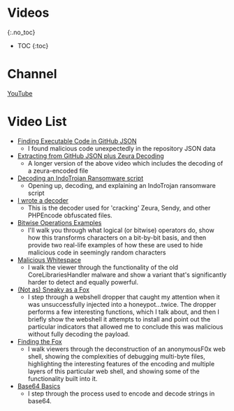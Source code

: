 # Videos
{:.no_toc}

* TOC
{:toc}

# Channel
[YouTube](https://www.youtube.com/channel/UCMj2ji-A08YlcOsVeX6-HVQ/)

# Video List
* [Finding Executable Code in GitHub JSON](https://youtu.be/XgEBOZUs0rg)
  * I found malicious code unexpectedly in the repository JSON data
* [Extracting from GitHub JSON plus Zeura Decoding](https://youtu.be/x5QIXCq6pK4)
  * A longer version of the above video which includes the decoding of a zeura-encoded file
* [Decoding an IndoTrojan Ransomware script](https://youtu.be/wND43xbWVgI)
  * Opening up, decoding, and explaining an IndoTrojan ransomware script
* [I wrote a decoder](https://youtu.be/AAnQkp48CJg)
  * This is the decoder used for 'cracking' Zeura, Sendy, and other PHPEncode obfuscated files.
* [Bitwise Operations Examples](https://www.youtube.com/watch?v=LB7kxbnvHVY)
  * I'll walk you through what logical (or bitwise) operators do, show how this transforms characters on a bit-by-bit basis, and then provide two real-life examples of how these are used to hide malicious code in seemingly random characters
* [Malicious Whitespace](https://www.youtube.com/watch?v=1KcI3qTC39w)
  * I walk the viewer through the functionality of the old CoreLibrariesHandler malware and show a variant that's significantly harder to detect and equally powerful.
* [(Not as) Sneaky as a Fox](https://www.youtube.com/watch?v=dwz1Nyw4laE)
  * I step through a webshell dropper that caught my attention when it was unsuccessfully injected into a honeypot...twice. The dropper performs a few interesting functions, which I talk about, and then I briefly show the webshell it attempts to install and point out the particular indicators that allowed me to conclude this was malicious without fully decoding the payload.
* [Finding the Fox](https://www.youtube.com/watch?v=4JeHgKa6vCk)
  * I walk viewers through the deconstruction of an anonymousF0x web shell, showing the complexities of debugging multi-byte files, highlighting the interesting features of the encoding and multiple layers of this particular web shell, and showing some of the functionality built into it.
* [Base64 Basics](https://www.youtube.com/watch?v=rHbuK4wX8xo)
  * I step through the process used to encode and decode strings in base64.
